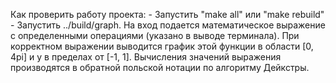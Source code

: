 Как проверить работу проекта:
    - Запустить "make all" или "make rebuild"
    - Запустить ../build/graph. На вход подается математическое выражение с определенными операциями (указано в выводе
      терминала). При корректном выражении выводится график этой функции в области \[0, 4pi\] и y в пределах от \[-1, 1\].
      Вычисления значений выражения производятся в обратной польской нотации по алгоритму Дейкстры.